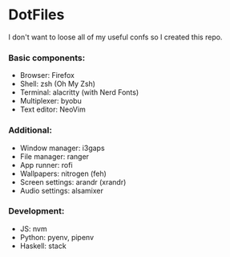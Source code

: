 # DotFiles

I don't want to loose all of my useful confs so I created this repo.

### Basic components:
- Browser: Firefox
- Shell: zsh (Oh My Zsh)
- Terminal: alacritty (with Nerd Fonts)
- Multiplexer: byobu
- Text editor: NeoVim

### Additional:
- Window manager: i3gaps
- File manager: ranger
- App runner: rofi
- Wallpapers: nitrogen (feh)
- Screen settings: arandr (xrandr)
- Audio settings: alsamixer

### Development:
- JS: nvm
- Python: pyenv, pipenv
- Haskell: stack
